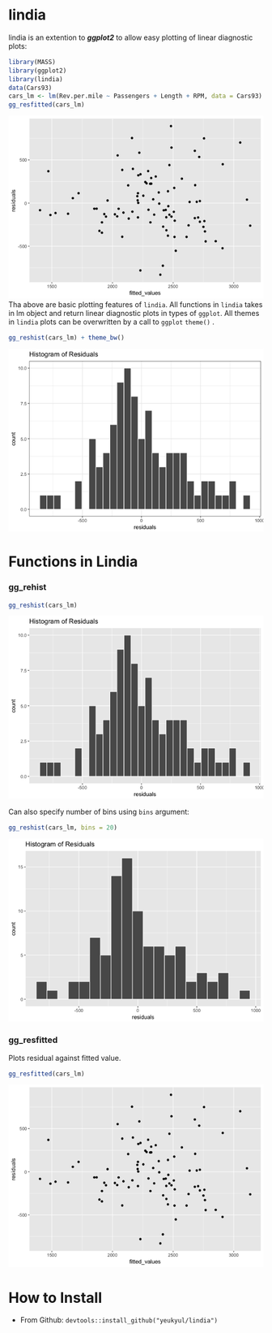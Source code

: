 lindia
======

lindia is an extention to ***ggplot2*** to allow easy plotting of linear diagnostic plots:

``` r
library(MASS)
library(ggplot2)
library(lindia)
data(Cars93)
cars_lm <- lm(Rev.per.mile ~ Passengers + Length + RPM, data = Cars93)
gg_resfitted(cars_lm)
```

![](figures/README-unnamed-chunk-2-1.png) Tha above are basic plotting features of `lindia`. All functions in `lindia` takes in lm object and return linear diagnostic plots in types of `ggplot`. All themes in `lindia` plots can be overwritten by a call to `ggplot` `theme()` .

``` r
gg_reshist(cars_lm) + theme_bw()
```

![](figures/README-unnamed-chunk-3-1.png)

Functions in Lindia
===================

### gg\_rehist

``` r
gg_reshist(cars_lm)
```

![](figures/README-unnamed-chunk-4-1.png)

Can also specify number of bins using `bins` argument:

``` r
gg_reshist(cars_lm, bins = 20)
```

![](figures/README-unnamed-chunk-5-1.png)

### gg\_resfitted

Plots residual against fitted value.

``` r
gg_resfitted(cars_lm)
```

![](figures/README-unnamed-chunk-6-1.png)

How to Install
==============

-   From Github: `devtools::install_github("yeukyul/lindia")`
